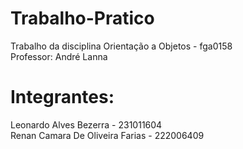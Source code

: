 # Trabalho-Pratico
Trabalho da disciplina Orientação a Objetos - fga0158<br />
Professor: André Lanna

# Integrantes:
Leonardo Alves Bezerra - 231011604<br />
Renan Camara De Oliveira Farias - 222006409

